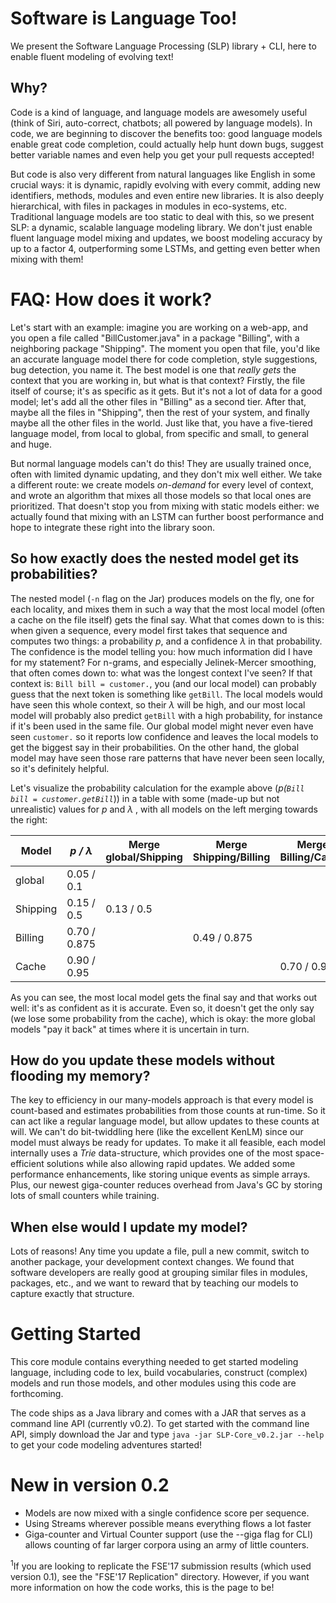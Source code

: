# Software is Language Too!
We present the Software Language Processing (SLP) library + CLI, here to enable fluent modeling of evolving text!

## Why?
Code is a kind of language, and language models are awesomely useful (think of Siri, auto-correct, chatbots; all powered by language models). In code, we are beginning to discover the benefits too: good language models enable great code completion, could actually help hunt down bugs, suggest better variable names and even help you get your pull requests accepted!

But code is also very different from natural languages like English in some crucial ways: it is dynamic, rapidly evolving with every commit, adding new identifiers, methods, modules and even entire new libraries. It is also deeply hierarchical, with files in packages in modules in eco-systems, etc. Traditional language models are too static to deal with this, so we present SLP: a dynamic, scalable language modeling library.
We don't just enable fluent language model mixing and updates, we boost modeling accuracy by up to a factor 4, outperforming some LSTMs, and getting even better when mixing with them!

# FAQ: How does it work?
Let's start with an example: imagine you are working on a web-app, and you open a file called "BillCustomer.java" in a package "Billing", with a neighboring package "Shipping". The moment you open that file, you'd like an accurate language model there for code completion, style suggestions, bug detection, you name it. The best model is one that <em>really gets</em> the context that you are working in, but what is that context? Firstly, the file itself of course; it's as specific as it gets. But it's not a lot of data for a good model; let's add all the other files in "Billing" as a second tier. After that, maybe all the files in "Shipping", then the rest of your system, and finally maybe all the other files in the world. Just like that, you have a five-tiered language model, from local to global, from specific and small, to general and huge.

But normal language models can't do this! They are usually trained once, often with limited dynamic updating, and they don't mix well either. We take a different route: we create models <em>on-demand</em> for every level of context, and wrote an algorithm that mixes all those models so that local ones are prioritized. That doesn't stop you from mixing with static models either: we actually found that mixing with an LSTM can further boost performance and hope to integrate these right into the library soon.

## So how exactly does the nested model get its probabilities?
The nested model (`-n` flag on the Jar) produces models on the fly, one for each locality, and mixes them in such a way that the most local model (often a cache on the file itself) gets the final say. What that comes down to is this: when given a sequence, every model first takes that sequence and computes two things: a probability <em>p</em>, and a confidence <em>λ</em> in that probability. The confidence is the model telling you: how much information did I have for my statement? For n-grams, and especially Jelinek-Mercer smoothing, that often comes down to: what was the longest context I've seen? If that context is: `Bill bill = customer.`, you (and our local model) can probably guess that the next token is something like `getBill`. The local models would have seen this whole context, so their <em>λ</em> will be high, and our most local model will probably also predict `getBill` with a high probability, for instance if it's been used in the same file. Our global model might never even have seen `customer.` so it reports low confidence and leaves the local models to get the biggest say in their probabilities. On the other hand, the global model may have seen those rare patterns that have never been seen locally, so it's definitely helpful.

Let's visualize the probability calculation for the example above (<em>p(`Bill bill = customer.getBill`</em>)) in a table with some (made-up but not unrealistic) values for <em>p</em> and <em>λ</em> , with all models on the left merging towards the right:

| Model     | <em>p / λ</em> | Merge global/Shipping | Merge Shipping/Billing | Merge Billing/Cache
| ----------|-----------------|------------|--------------|-------------|
| global    | 0.05 / 0.1      |            |              |             |
| Shipping  | 0.15 / 0.5      | 0.13 / 0.5 |              |             |
| Billing   | 0.70  / 0.875   |            | 0.49 / 0.875 |             |
| Cache     | 0.90  / 0.95    |            |              | 0.70 / 0.95 |

As you can see, the most local model gets the final say and that works out well: it's as confident as it is accurate. Even so, it doesn't get the only say (we lose some probability from the cache), which is okay: the more global models "pay it back" at times where it is uncertain in turn.

## How do you update these models without flooding my memory?
The key to efficiency in our many-models approach is that every model is count-based and estimates probabilities from those counts at run-time. So it can act like a regular language model, but allow updates to these counts at will. We can't do bit-twiddling here (like the excellent KenLM) since our model must always be ready for updates. To make it all feasible, each model internally uses a <em>Trie</em> data-structure, which provides one of the most space-efficient solutions while also allowing rapid updates. We added some performance enhancements, like storing unique events as simple arrays. Plus, our newest giga-counter reduces overhead from Java's GC by storing lots of small counters while training.

## When else would I update my model?
Lots of reasons! Any time you update a file, pull a new commit, switch to another package, your development context changes. We found that software developers are really good at grouping similar files in modules, packages, etc., and we want to reward that by teaching our models to capture exactly that structure.

# Getting Started
This core module contains everything needed to get started modeling language, including code to lex, build vocabularies, construct (complex) models and run those models, and other modules using this code are forthcoming.

The code ships as a Java library and comes with a JAR that serves as a command line API (currently v0.2). 
To get started with the command line API, simply download the Jar and type `java -jar SLP-Core_v0.2.jar --help` to get your code modeling adventures started! 


# New in version 0.2
- Models are now mixed with a single confidence score per sequence.
- Using Streams wherever possible means everything flows a lot faster
- Giga-counter and Virtual Counter support (use the --giga flag for CLI) allows counting of far larger corpora using an army of little counters.

<sup>1</sup>If you are looking to replicate the FSE'17 submission results (which used version 0.1), see the "FSE'17 Replication" directory. However, if you want more information on how the code works, this is the page to be!
